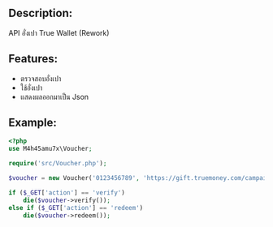 ## Description:
API อั่งเปา True Wallet (Rework)

## Features:
<ul>
  <li>ตรวจสอบอั่งเปา</li>
  <li>ใช้อั่งเปา</li>
  <li>แสดงผลออกมาเป็น Json</li>
</ul>

## Example:
```php
<?php
use M4h45amu7x\Voucher;

require('src/Voucher.php');

$voucher = new Voucher('0123456789', 'https://gift.truemoney.com/campaign/?v=yGIDVpsqsbFV1LQSMH');

if ($_GET['action'] == 'verify')
    die($voucher->verify());
else if ($_GET['action'] == 'redeem')
    die($voucher->redeem());
```
